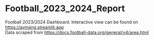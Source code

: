 # Football_2023_2024_Report
Football 2023/2024 Dashboard. Interactive view can be found on https://aymang.streamlit.app
<br/>
Data scraped from https://docs.football-data.org/general/v4/area.html
